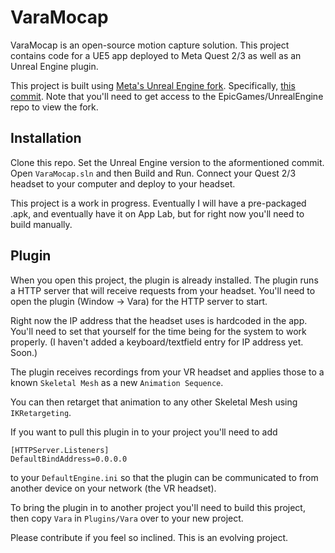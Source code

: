 # VaraMocap

VaraMocap is an open-source motion capture solution. This project contains code for a UE5 app deployed to Meta Quest 2/3 as well as an Unreal Engine plugin.

This project is built using [Meta's Unreal Engine fork](https://github.com/Oculus-VR/UnrealEngine). Specifically, [this commit](https://github.com/Oculus-VR/UnrealEngine/commit/078a7a84eb44a77b42787063867eee2667740f3a). Note that you'll need to get access to the EpicGames/UnrealEngine repo to view the fork.

## Installation

Clone this repo. Set the Unreal Engine version to the aformentioned commit. Open `VaraMocap.sln` and then Build and Run. Connect your Quest 2/3 headset to your computer and deploy to your headset.

This project is a work in progress. Eventually I will have a pre-packaged .apk, and eventually have it on App Lab, but for right now you'll need to build manually.

## Plugin

When you open this project, the plugin is already installed. The plugin runs a HTTP server that will receive requests from your headset.
You'll need to open the plugin (Window -> Vara) for the HTTP server to start.

Right now the IP address that the headset uses is hardcoded in the app. You'll need to set that yourself for the time being for the system to work properly.
(I haven't added a keyboard/textfield entry for IP address yet. Soon.)

The plugin receives recordings from your VR headset and applies those to a known `Skeletal Mesh` as a new `Animation Sequence`.

You can then retarget that animation to any other Skeletal Mesh using `IKRetargeting`.

If you want to pull this plugin in to your project you'll need to add 
```
[HTTPServer.Listeners]
DefaultBindAddress=0.0.0.0
```
to your `DefaultEngine.ini` so that the plugin can be communicated to from another device on your network (the VR headset).

To bring the plugin in to another project you'll need to build this project, then copy `Vara` in `Plugins/Vara` over to your new project.

Please contribute if you feel so inclined. This is an evolving project.

